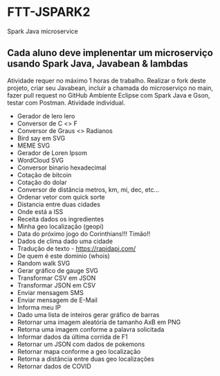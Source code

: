 # FTT-JSPARK2
Spark Java microservice

## Cada aluno deve implenentar um microserviço usando Spark Java, Javabean & lambdas

Atividade requer no máximo 1 horas de trabalho.
Realizar o fork deste projeto, criar seu Javabean, incluir a chamada do microserviço no main, fazer pull request no GitHub
Ambiente Eclipse com Spark Java e Gson, testar com Postman. Atividade individual.

- Gerador de lero lero
- Conversor de C <> F
- Conversor de Graus <> Radianos
- Bird say em SVG
- MEME SVG
- Gerador de Loren Ipsom
- WordCloud SVG
- Conversor binario hexadecimal
- Cotação de bitcoin
- Cotação do dolar
- Conversor de distância metros, km, mi, dec, etc...
- Ordenar vetor com quick sorte
- Distancia entre duas cidades
- Onde está a ISS
- Receita dados os ingredientes
- Minha geo localização (geopi)
- Data do próximo jogo do Corinthians!!! Timão!!
- Dados de clima dado uma cidade
- Tradução de texto - https://rapidapi.com/
- De quem é este dominio (whois)
- Random walk SVG
- Gerar gráfico de gauge SVG
- Transformar CSV em JSON
- Transformar JSON em CSV
- Enviar mensagem SMS
- Enviar mensagem de E-Mail
- Informa meu IP
- Dado uma lista de inteiros gerar gráfico de barras
- Retornar uma imagem aleatória de tamanho AxB em PNG
- Retorna uma imagem conforme a palavra solicitada
- Informar dados da última corrida de F1
- Retornar um JSON com dados de pokemons
- Retornar mapa conforme a geo localização
- Retorna a distância entre duas geo localizações
- Retornar dados de COVID
